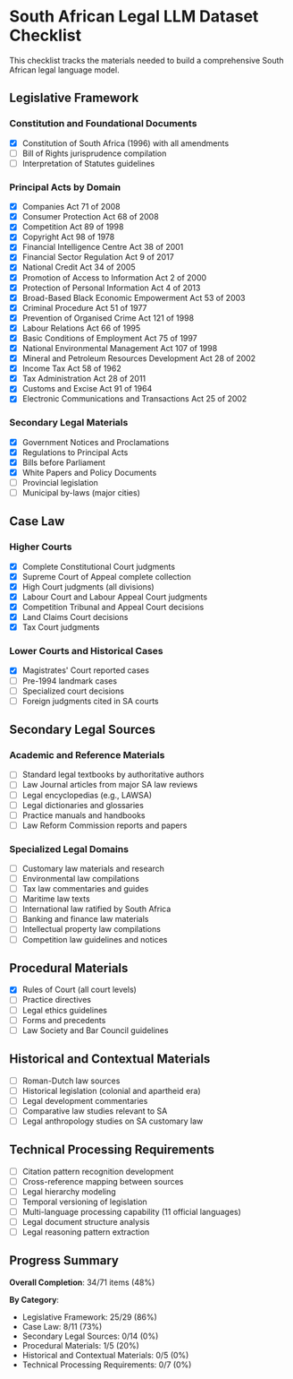 # South African Legal LLM Dataset Checklist

This checklist tracks the materials needed to build a comprehensive South African legal language model.

## Legislative Framework

### Constitution and Foundational Documents
- [x] Constitution of South Africa (1996) with all amendments
- [ ] Bill of Rights jurisprudence compilation
- [ ] Interpretation of Statutes guidelines

### Principal Acts by Domain
- [x] Companies Act 71 of 2008
- [x] Consumer Protection Act 68 of 2008
- [x] Competition Act 89 of 1998
- [x] Copyright Act 98 of 1978
- [x] Financial Intelligence Centre Act 38 of 2001
- [x] Financial Sector Regulation Act 9 of 2017
- [x] National Credit Act 34 of 2005
- [x] Promotion of Access to Information Act 2 of 2000
- [x] Protection of Personal Information Act 4 of 2013
- [x] Broad-Based Black Economic Empowerment Act 53 of 2003
- [x] Criminal Procedure Act 51 of 1977
- [x] Prevention of Organised Crime Act 121 of 1998
- [x] Labour Relations Act 66 of 1995
- [x] Basic Conditions of Employment Act 75 of 1997
- [x] National Environmental Management Act 107 of 1998
- [x] Mineral and Petroleum Resources Development Act 28 of 2002
- [x] Income Tax Act 58 of 1962
- [x] Tax Administration Act 28 of 2011
- [x] Customs and Excise Act 91 of 1964
- [x] Electronic Communications and Transactions Act 25 of 2002

### Secondary Legal Materials
- [x] Government Notices and Proclamations
- [x] Regulations to Principal Acts
- [x] Bills before Parliament
- [x] White Papers and Policy Documents
- [ ] Provincial legislation
- [ ] Municipal by-laws (major cities)

## Case Law

### Higher Courts
- [x] Complete Constitutional Court judgments
- [x] Supreme Court of Appeal complete collection
- [x] High Court judgments (all divisions)
- [x] Labour Court and Labour Appeal Court judgments
- [x] Competition Tribunal and Appeal Court decisions
- [x] Land Claims Court decisions
- [x] Tax Court judgments

### Lower Courts and Historical Cases
- [x] Magistrates' Court reported cases
- [ ] Pre-1994 landmark cases
- [ ] Specialized court decisions
- [ ] Foreign judgments cited in SA courts

## Secondary Legal Sources

### Academic and Reference Materials
- [ ] Standard legal textbooks by authoritative authors
- [ ] Law Journal articles from major SA law reviews
- [ ] Legal encyclopedias (e.g., LAWSA)
- [ ] Legal dictionaries and glossaries
- [ ] Practice manuals and handbooks
- [ ] Law Reform Commission reports and papers

### Specialized Legal Domains
- [ ] Customary law materials and research
- [ ] Environmental law compilations
- [ ] Tax law commentaries and guides
- [ ] Maritime law texts
- [ ] International law ratified by South Africa
- [ ] Banking and finance law materials
- [ ] Intellectual property law compilations
- [ ] Competition law guidelines and notices

## Procedural Materials

- [x] Rules of Court (all court levels)
- [ ] Practice directives
- [ ] Legal ethics guidelines
- [ ] Forms and precedents
- [ ] Law Society and Bar Council guidelines

## Historical and Contextual Materials

- [ ] Roman-Dutch law sources
- [ ] Historical legislation (colonial and apartheid era)
- [ ] Legal development commentaries
- [ ] Comparative law studies relevant to SA
- [ ] Legal anthropology studies on SA customary law

## Technical Processing Requirements

- [ ] Citation pattern recognition development
- [ ] Cross-reference mapping between sources
- [ ] Legal hierarchy modeling
- [ ] Temporal versioning of legislation
- [ ] Multi-language processing capability (11 official languages)
- [ ] Legal document structure analysis
- [ ] Legal reasoning pattern extraction

## Progress Summary

**Overall Completion**: 34/71 items (48%)

**By Category**:
- Legislative Framework: 25/29 (86%)
- Case Law: 8/11 (73%)
- Secondary Legal Sources: 0/14 (0%)
- Procedural Materials: 1/5 (20%)
- Historical and Contextual Materials: 0/5 (0%)
- Technical Processing Requirements: 0/7 (0%)
